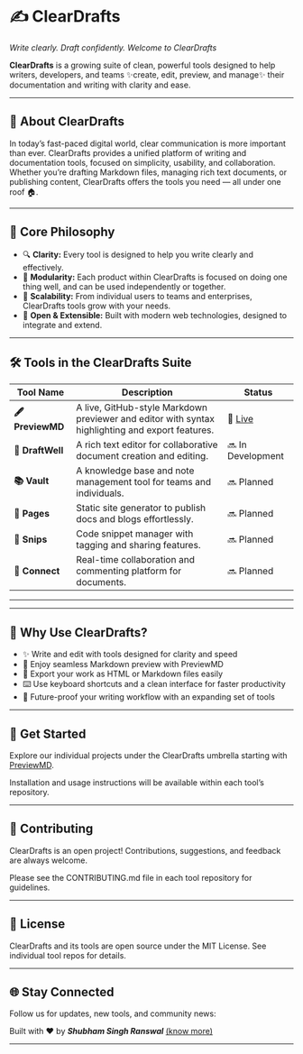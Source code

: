 # ✍️ ClearDrafts 
*Write clearly. Draft confidently. Welcome to ClearDrafts*

**ClearDrafts** is a growing suite of clean, powerful tools designed to help writers, developers, and teams ✨create, edit, preview, and manage✨ their documentation and writing with clarity and ease.

---

## 🌟 About ClearDrafts

In today’s fast-paced digital world, clear communication is more important than ever. ClearDrafts provides a unified platform of writing and documentation tools, focused on simplicity, usability, and collaboration. Whether you’re drafting Markdown files, managing rich text documents, or publishing content, ClearDrafts offers the tools you need — all under one roof 🏠.

---

## 🎯 Core Philosophy

- 🔍 **Clarity:** Every tool is designed to help you write clearly and effectively.  
- 🧩 **Modularity:** Each product within ClearDrafts is focused on doing one thing well, and can be used independently or together.  
- 🚀 **Scalability:** From individual users to teams and enterprises, ClearDrafts tools grow with your needs.  
- 🔧 **Open & Extensible:** Built with modern web technologies, designed to integrate and extend.

---

## 🛠️ Tools in the ClearDrafts Suite


| Tool Name          | Description                                      | Status           |
|--------------------|------------------------------------------------|------------------|
| **🖋️ PreviewMD**      | A live, GitHub-style Markdown previewer and editor with syntax highlighting and export features. | 🚀 [Live](https://github.com/shubhamranswal/PreviewMD) |
| **📝 DraftWell**       | A rich text editor for collaborative document creation and editing. | 🔜 In Development  |
| **📚 Vault**           | A knowledge base and note management tool for teams and individuals. | 🔜 Planned          |
| **📄 Pages**           | Static site generator to publish docs and blogs effortlessly. | 🔜 Planned          |
| **💾 Snips**           | Code snippet manager with tagging and sharing features. | 🔜 Planned          |
| **🔗 Connect**         | Real-time collaboration and commenting platform for documents. | 🔜 Planned          |

---



---

## 🤔 Why Use ClearDrafts?

- ✨ Write and edit with tools designed for clarity and speed  
- 👀 Enjoy seamless Markdown preview with PreviewMD  
- 💾 Export your work as HTML or Markdown files easily  
- ⌨️ Use keyboard shortcuts and a clean interface for faster productivity  
- 🔮 Future-proof your writing workflow with an expanding set of tools  

---

## 🚀 Get Started

Explore our individual projects under the ClearDrafts umbrella starting with [PreviewMD](https://github.com/shubhamranswal/PreviewMD).

Installation and usage instructions will be available within each tool’s repository.

---

## 🤝 Contributing

ClearDrafts is an open project! Contributions, suggestions, and feedback are always welcome.

Please see the CONTRIBUTING.md file in each tool repository for guidelines.

---

## 📜 License

ClearDrafts and its tools are open source under the MIT License. See individual tool repos for details.

---

## 🌐 Stay Connected

Follow us for updates, new tools, and community news:

Built with ❤️ by ***Shubham Singh Ranswal*** [(know more)](https://shubham-ranswal.web.app/)

---

